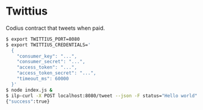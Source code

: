 # Twittius

Codius contract that tweets when paid.

```sh
$ export TWITTIUS_PORT=8080
$ export TWITTIUS_CREDENTIALS='
  {
    "consumer_key": "...",
    "consumer_secret": "...",
    "access_token": "...",
    "access_token_secret": "...",
    "timeout_ms": 60000 
  }'
$ node index.js &
$ ilp-curl -X POST localhost:8080/tweet --json -F status="Hello world"
{"success":true}
```
